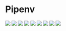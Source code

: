 # Pipenv

[![](https://img.shields.io/docker/pulls/cn-services/pipenv)](https://hub.docker.com/r/cn-services/pipenv/)
[![](hhttps://img.shields.io/docker/build/cn-services/pipenv)](https://hub.docker.com/r/cn-services/pipenv/)
[![](https://img.shields.io/docker/automated/cn-services/pipenv)](https://hub.docker.com/r/cn-services/pipenv/)
[![](https://img.shields.io/docker/stars/cn-services/pipenv)](https://hub.docker.com/r/cn-services/pipenv/)
[![](https://img.shields.io/github/license/cn-docker/pipenv)](https://github.com/cn-docker/pipenv)
[![](https://img.shields.io/github/issues/cn-docker/pipenv)](https://github.com/cn-docker/pipenv)
[![](https://img.shields.io/github/issues-closed/cn-docker/pipenv)](https://github.com/cn-docker/pipenv)
[![](https://img.shields.io/github/languages/code-size/cn-docker/pipenv)](https://github.com/cn-docker/pipenv)
[![](https://img.shields.io/github/repo-size/cn-docker/pipenv)](https://github.com/cn-docker/pipenv)
